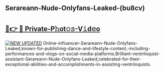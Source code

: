 ## Serareann-Nude-Onlyfans-Leaked-(bu8cv)


# <h2><a href="https://mediaupload.pro?-19M">🔗👉 🔴 Private-P𝚑ot𝚘𝚜-V𝚒d𝚎o</a></h2>

[![NEW UPDATED](https://i.imgur.com/0qMVB7G.gif)](https://mediaupload.pro?-19M)
Online-influencer-Serareann-Nude-Onlyfans-Leaked,known-for-publishing-dance-and-lifestyle-content,-including-performances-and-vlogs-on-social-media-platforms.Brilliant-ventriloquist-assistant-Serareann-Nude-Onlyfans-Leaked,celebrated-for-their-exceptional-abilities-and-accomplishments-in-assisting-ventriloquists.  